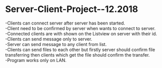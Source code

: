 # Server-Client-Project--12.2018


-Clients can connect server after server has been started.  
-Client need to be confirmed by server when wants to connect to server.  
-Connected clients are with shown on the Listview on server with their id.  
-Clients can send message only to server.  
-Server can send message to any client from list.  
-Clients can send files to each other but firstly server should confirm file transferring then clients which get the file should confirm the transfer.  
-Program works only on LAN.
